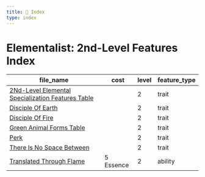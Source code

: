 ```yaml
---
title: 📑 Index
type: index
---
```


# Elementalist: 2nd-Level Features Index

| file_name                                                                                                      | cost      | level | feature_type |
| -------------------------------------------------------------------------------------------------------------- | --------- | ----- | ------------ |
| [2Nd-Level Elemental Specialization Features Table](2Nd-Level%20Elemental%20Specialization%20Features%20Table) |           | 2     | trait        |
| [Disciple Of Earth](Disciple%20Of%20Earth)                                                                     |           | 2     | trait        |
| [Disciple Of Fire](Disciple%20Of%20Fire)                                                                       |           | 2     | trait        |
| [Green Animal Forms Table](Green%20Animal%20Forms%20Table)                                                     |           | 2     | trait        |
| [Perk](Perk)                                                                                                   |           | 2     | trait        |
| [There Is No Space Between](There%20Is%20No%20Space%20Between)                                                 |           | 2     | trait        |
| [Translated Through Flame](Translated%20Through%20Flame)                                                       | 5 Essence | 2     | ability      |
